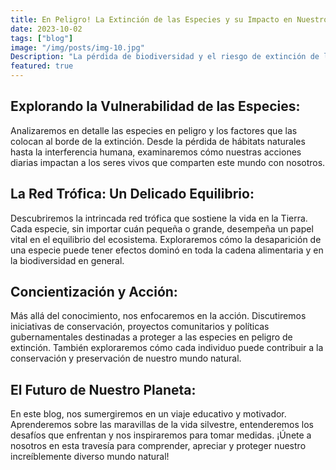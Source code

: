 ```yaml
---
title: En Peligro! La Extinción de las Especies y su Impacto en Nuestro Mundo
date: 2023-10-02
tags: ["blog"]
image: "/img/posts/img-10.jpg"
Description: "La pérdida de biodiversidad y el riesgo de extinción de las especies son desafíos urgentes que enfrentamos en la actualidad. A medida que exploramos los rincones de nuestro planeta, nos encontramos con la triste realidad: numerosas especies están al borde de desaparecer para siempre. Este blog se sumerge en el mundo de la conservación, la ecología y la importancia crítica de preservar la diversidad biológica de nuestro planeta."
featured: true
---
```


## Explorando la Vulnerabilidad de las Especies:

Analizaremos en detalle las especies en peligro y los factores que las colocan al borde de la extinción. Desde la pérdida de hábitats naturales hasta la interferencia humana, examinaremos cómo nuestras acciones diarias impactan a los seres vivos que comparten este mundo con nosotros.

## La Red Trófica: Un Delicado Equilibrio:

Descubriremos la intrincada red trófica que sostiene la vida en la Tierra. Cada especie, sin importar cuán pequeña o grande, desempeña un papel vital en el equilibrio del ecosistema. Exploraremos cómo la desaparición de una especie puede tener efectos dominó en toda la cadena alimentaria y en la biodiversidad en general.

## Concientización y Acción:

Más allá del conocimiento, nos enfocaremos en la acción. Discutiremos iniciativas de conservación, proyectos comunitarios y políticas gubernamentales destinadas a proteger a las especies en peligro de extinción. También exploraremos cómo cada individuo puede contribuir a la conservación y preservación de nuestro mundo natural.

## El Futuro de Nuestro Planeta:

En este blog, nos sumergiremos en un viaje educativo y motivador. Aprenderemos sobre las maravillas de la vida silvestre, entenderemos los desafíos que enfrentan y nos inspiraremos para tomar medidas. ¡Únete a nosotros en esta travesía para comprender, apreciar y proteger nuestro increíblemente diverso mundo natural!